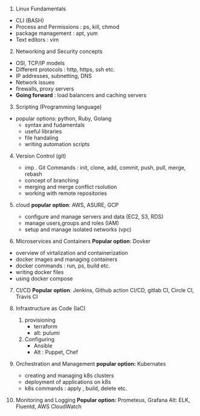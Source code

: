 1. Linux Fundamentals
  * CLI (BASH)
  * Process and Permissions : ps, kill, chmod
  * package management : apt, yum
  * Text editors : vim
2. Networking and Security concepts
  * OSI, TCP/IP models
  * Different protocols : http, https, ssh etc.
  * IP addresses, subnetting, DNS
  * Network issues
  * firewalls, proxy servers
 *  **Going forward** : load balancers and caching servers

3. Scripting (Programming language)
  * popular options: python, Ruby, Golang
    * syntax and fudamentals
    * useful libraries
    * file handaling
    * writing automation scripts
 4. Version Control (git)
    * imp . Git Commands : init, clone, add, commit, push, pull, merge, rebash
    * concept of branching
    * merging and merge conflict rsolution
    * working with remote repositories
 5. cloud
    **popular option**: AWS, ASURE, GCP

      * configure and manage servers and data (EC2, S3, RDS)
      * manage users,groups and roles (IAM)
      * setup and manage isolated networks (vpc)
 6. Microservices and Containers
  **Popular option**: Dovker
  * overview of virtalization and containerization
  * docker images and managing containers
  * docker commands : run, ps, build etc.
  * writing docker files
  * using docker compose
          
7. CI/CD
     **Popular option**: Jenkins, Github action CI/CD, gitlab CI, Circle CI, Travis CI
8. Infrastructure as Code (IaC)
   1. provisioning
      * terraform
      * alt: pulumi
   2. Configuring
      * Ansible
      * Alt : Puppet, Chef

 9. Orchestration and Management
     **popular option:** Kubernates
    * creating and managing k8s clusters
    * deployment of applications on k8s
    * k8s commands : apply , build, delete etc.
 10. Monitoring and Logging
     **Popular option:** Prometeus, Grafana
     Alt: ELK, Fluentd, AWS CloudWatch
